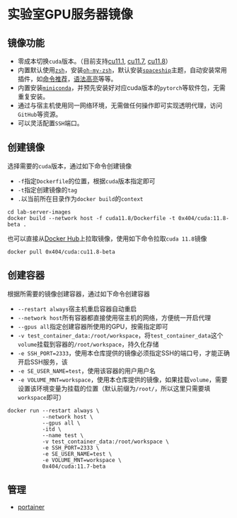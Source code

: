 # 实验室GPU服务器镜像

## 镜像功能
- 零成本切换`cuda`版本。（目前支持[cu11.1](https://hub.docker.com/layers/nvidia/cuda/11.1.1-devel-ubuntu18.04/images/sha256-80a131efb4f449346a12ab47ef338a0f51c31baf31da3afbe9b0e46154b797b5?context=explore), [cu11.7](https://hub.docker.com/layers/nvidia/cuda/11.7.1-devel-ubuntu22.04/images/sha256-b22e45ba3de3b62e181930d34740e4b8a63e0d6b400562b1210aec5367736a6b?context=explore), [cu11.8](https://hub.docker.com/layers/nvidia/cuda/11.8.0-devel-ubuntu22.04/images/sha256-53ee1674b6bb23591439709ee61a5dd2566c010f10d75f6b33210050100213a1?context=explore)）
- 内置默认使用[`zsh`](https://www.zsh.org/)，安装[`oh-my-zsh`](https://ohmyz.sh/)，默认安装[`spaceship`](https://github.com/spaceship-prompt/spaceship-prompt)主题，自动安装常用插件，如[命令推荐](https://github.com/zsh-users/zsh-autosuggestions)，[语法高亮](https://github.com/zsh-users/zsh-syntax-highlighting)等等。
- 内置安装[`miniconda`](https://docs.conda.io/projects/miniconda/en/latest/)，并预先安装好对应cuda版本的`pytorch`等软件包，无需重复安装。
- 通过与宿主机使用同一网络环境，无需做任何操作即可实现透明代理，访问`GitHub`等资源。
- 可以灵活配置`SSH`端口。


## 创建镜像
选择需要的`cuda`版本，通过如下命令创建镜像
- `-f`指定`Dockerfile`的位置，根据`cuda`版本指定即可
- `-t`指定创建镜像的`tag`
- `.`以当前所在目录作为`docker build`的`context`

```shell
cd lab-server-images
docker build --network host -f cuda11.8/Dockerfile -t 0x404/cuda:11.8-beta .
```

也可以直接从[Docker Hub](https://hub.docker.com/repository/docker/0x404/cuda)上拉取镜像，使用如下命令拉取`cuda 11.8`镜像

```shell
docker pull 0x404/cuda:cu11.8-beta
```

## 创建容器
根据所需要的镜像创建容器，通过如下命令创建容器
- `--restart always`宿主机重启容器自动重启
- `--network host`所有容器都直接使用宿主机的网络，方便统一开启代理
- `--gpus all`指定创建容器所使用的GPU，按需指定即可
- `-v test_container_data:/root/workspace`，将`test_container_data`这个`volume`挂载到容器的`/root/workspace`，持久化存储
- `-e SSH_PORT=2333`，使用本仓库提供的镜像必须指定SSH的端口号，才能正确开启SSH服务，该
- `-e SE_USER_NAME=test`，使用该容器的用户用户名
- `-e VOLUME_MNT=workspace`，使用本仓库提供的镜像，如果挂载`volume`，需要设置该环境变量为挂载的位置（默认前缀为`/root/`，所以这里只需要填`workspace`即可）

```shell
docker run --restart always \
           --network host \
           --gpus all \
           -itd \
           --name test \
           -v test_container_data:/root/workspace \
           -e SSH_PORT=2333 \
           -e SE_USER_NAME=test \
           -e VOLUME_MNT=workspace \
           0x404/cuda:11.7-beta
```

## 管理

- [portainer](https://github.com/portainer/portainer)